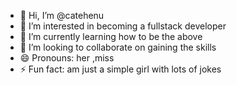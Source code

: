 - 👋 Hi, I’m @catehenu
- 👀 I’m interested in becoming a fullstack developer
- 🌱 I’m currently learning how to be the above
- 💞️ I’m looking to collaborate on gaining the skills
- 😄 Pronouns: her ,miss 
- ⚡ Fun fact: am just a simple girl with lots of jokes

<!---
catehenu/catehenu is a ✨ special ✨ repository because its `README.md` (this file) appears on your GitHub profile.
You can click the Preview link to take a look at your changes.
--->
